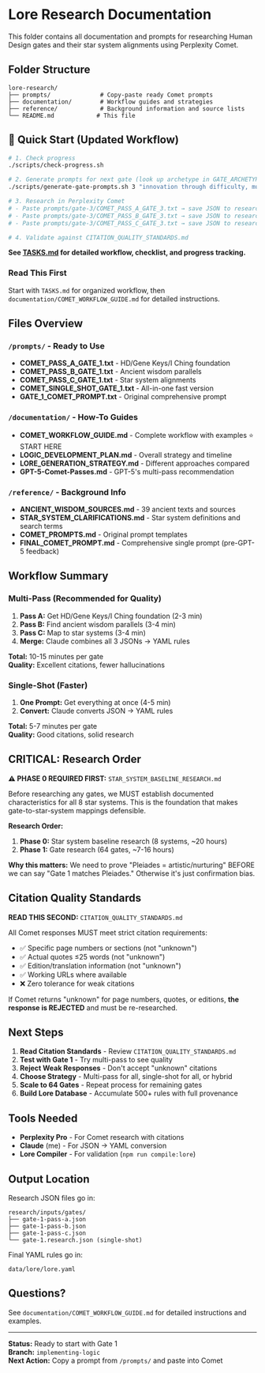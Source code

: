 # Lore Research Documentation

This folder contains all documentation and prompts for researching Human Design gates and their star system alignments using Perplexity Comet.

## Folder Structure

```
lore-research/
├── prompts/              # Copy-paste ready Comet prompts
├── documentation/        # Workflow guides and strategies
├── reference/            # Background information and source lists
└── README.md            # This file
```

## 🚀 Quick Start (Updated Workflow)

```bash
# 1. Check progress
./scripts/check-progress.sh

# 2. Generate prompts for next gate (look up archetype in GATE_ARCHETYPES.md)
./scripts/generate-gate-prompts.sh 3 "innovation through difficulty, mutation, new beginnings from chaos"

# 3. Research in Perplexity Comet
# - Paste prompts/gate-3/COMET_PASS_A_GATE_3.txt → save JSON to research-outputs/gate-3-pass-a.json
# - Paste prompts/gate-3/COMET_PASS_B_GATE_3.txt → save JSON to research-outputs/gate-3-pass-b.json
# - Paste prompts/gate-3/COMET_PASS_C_GATE_3.txt → save JSON to research-outputs/gate-3-pass-c.json

# 4. Validate against CITATION_QUALITY_STANDARDS.md
```

**See [TASKS.md](./TASKS.md) for detailed workflow, checklist, and progress tracking.**

### Read This First

Start with `TASKS.md` for organized workflow, then `documentation/COMET_WORKFLOW_GUIDE.md` for detailed instructions.

## Files Overview

### `/prompts/` - Ready to Use

- **COMET_PASS_A_GATE_1.txt** - HD/Gene Keys/I Ching foundation
- **COMET_PASS_B_GATE_1.txt** - Ancient wisdom parallels
- **COMET_PASS_C_GATE_1.txt** - Star system alignments
- **COMET_SINGLE_SHOT_GATE_1.txt** - All-in-one fast version
- **GATE_1_COMET_PROMPT.txt** - Original comprehensive prompt

### `/documentation/` - How-To Guides

- **COMET_WORKFLOW_GUIDE.md** - Complete workflow with examples ⭐ START HERE
- **LOGIC_DEVELOPMENT_PLAN.md** - Overall strategy and timeline
- **LORE_GENERATION_STRATEGY.md** - Different approaches compared
- **GPT-5-Comet-Passes.md** - GPT-5's multi-pass recommendation

### `/reference/` - Background Info

- **ANCIENT_WISDOM_SOURCES.md** - 39 ancient texts and sources
- **STAR_SYSTEM_CLARIFICATIONS.md** - Star system definitions and search terms
- **COMET_PROMPTS.md** - Original prompt templates
- **FINAL_COMET_PROMPT.md** - Comprehensive single prompt (pre-GPT-5 feedback)

## Workflow Summary

### Multi-Pass (Recommended for Quality)
1. **Pass A:** Get HD/Gene Keys/I Ching foundation (2-3 min)
2. **Pass B:** Find ancient wisdom parallels (3-4 min)
3. **Pass C:** Map to star systems (3-4 min)
4. **Merge:** Claude combines all 3 JSONs → YAML rules

**Total:** 10-15 minutes per gate  
**Quality:** Excellent citations, fewer hallucinations

### Single-Shot (Faster)
1. **One Prompt:** Get everything at once (4-5 min)
2. **Convert:** Claude converts JSON → YAML rules

**Total:** 5-7 minutes per gate  
**Quality:** Good citations, solid research

## CRITICAL: Research Order

**⚠️ PHASE 0 REQUIRED FIRST:** `STAR_SYSTEM_BASELINE_RESEARCH.md`

Before researching any gates, we MUST establish documented characteristics for all 8 star systems. This is the foundation that makes gate-to-star-system mappings defensible.

**Research Order:**
1. **Phase 0:** Star system baseline research (8 systems, ~20 hours)
2. **Phase 1:** Gate research (64 gates, ~7-16 hours)

**Why this matters:** We need to prove "Pleiades = artistic/nurturing" BEFORE we can say "Gate 1 matches Pleiades." Otherwise it's just confirmation bias.

## Citation Quality Standards

**READ THIS SECOND:** `CITATION_QUALITY_STANDARDS.md`

All Comet responses MUST meet strict citation requirements:
- ✅ Specific page numbers or sections (not "unknown")
- ✅ Actual quotes ≤25 words (not "unknown")
- ✅ Edition/translation information (not "unknown")
- ✅ Working URLs where available
- ❌ Zero tolerance for weak citations

If Comet returns "unknown" for page numbers, quotes, or editions, **the response is REJECTED** and must be re-researched.

## Next Steps

1. **Read Citation Standards** - Review `CITATION_QUALITY_STANDARDS.md`
2. **Test with Gate 1** - Try multi-pass to see quality
3. **Reject Weak Responses** - Don't accept "unknown" citations
4. **Choose Strategy** - Multi-pass for all, single-shot for all, or hybrid
5. **Scale to 64 Gates** - Repeat process for remaining gates
6. **Build Lore Database** - Accumulate 500+ rules with full provenance

## Tools Needed

- **Perplexity Pro** - For Comet research with citations
- **Claude** (me) - For JSON → YAML conversion
- **Lore Compiler** - For validation (`npm run compile:lore`)

## Output Location

Research JSON files go in:
```
research/inputs/gates/
├── gate-1-pass-a.json
├── gate-1-pass-b.json
├── gate-1-pass-c.json
└── gate-1.research.json (single-shot)
```

Final YAML rules go in:
```
data/lore/lore.yaml
```

## Questions?

See `documentation/COMET_WORKFLOW_GUIDE.md` for detailed instructions and examples.

---

**Status:** Ready to start with Gate 1  
**Branch:** `implementing-logic`  
**Next Action:** Copy a prompt from `/prompts/` and paste into Comet
